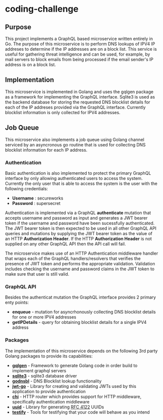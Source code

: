 # coding-challenge

## Purpose
This project implements a GraphQL based microservice written entirely in Go. The purpose of this microservice is to perform DNS lookups of IPV4 IP addreses to determine if the IP addresses are on a block list. This service is useful for gathering threat intelligence and can be used, for example, by mail servers to block emails from being processed if the email sender's IP address is on a block list.

## Implementation
This microservice is implemented in Golang and uses the gqlgen package as a framework for implementing the GraphQL interface. Sqlite3 is used as the backend database for storing the requested DNS blocklist details for each of the IP addreses provided via the GraphQL interface. Currently blocklist information is only collected for IPV4 addresses. 

## Job Queue
This microservice also implements a job queue using Golang channel serviced by an asyncronous go routine that is used for collecting DNS blocklist information for each IP address. 

### Authentication ###
Basic authentication is also implemented to protect the primary GraphQL interface by only allowing authenticated users to access the system. Currently the only user that is able to access the system is the user with the following credentials:
- **Username** : secureworks
- **Password** : supersecret

Authentication is implemented via a GraphQL **authenticate** mutation that accepts username and password as input and generates a JWT bearer token if the username and password have been sucessfully authenticated. The JWT bearer token is then expected to be used in all other GraphQL API queries and mutations by supplying the JWT bearer token as the value of an HTTP **Authorization Header**. If the HTTP **Authorization Header** is not supplied on any other GraphQL API then the API call will fail. 

The microservice makes use of an HTTP Authentication middleware handler that wraps each of the GraphQL handlers/resolvers that verifies the presence of JWT token and performs the appropriate validation. Validation includes checking the username and password claims in the JWT token to make sure that user is still valid.

### GraphQL API
Besides the authenticat mutation the GraphQL interface provides 2 primary enty points:

- **enqueue** - mutation for asyncrhonously collecting DNS blocklist details for one or more IPV4 addresses
- **getIPDetails** - query for obtaining blocklist details for a single IPV4 address

### Packages
The implementation of this microservice depends on the following 3rd party Golang packages to provide its capabilities:
- **[gqlgen](https://github.com/99designs/gqlgen)**  - Framework to generate Golang code in order build to implement graphql servers
-	**[sqlite3](https://github.com/mattn/go-sqlite3)**  - sqlite3 database driver
- **[godnsbl](https://github.com/nerdbaggy/godnsbl)** - DNS Blocklist lookup functionality
- **[jwt-go](https://github.com/dgrijalva/jwt-go)**  - Library for creating and validating JWTs used by this application to provide authentication
- **[chi](https://github.com/go-chi/chi)**        - HTTP router which provides support for HTTP middleware, specifically authentication middleware
-	**[uuid](https://github.com/google/uuid)**       - Library for generating [RFC 4122](http://tools.ietf.org/html/rfc4122) UUIDs 
-	**[testify](https://github.com/stretchr/testify)**  - Tools for testifying that your code will behave as you intend
